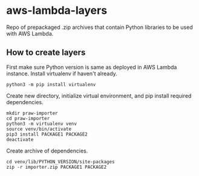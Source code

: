 # aws-lambda-layers
Repo of prepackaged .zip archives that contain Python libraries to be used with AWS Lambda.

## How to create layers
First make sure Python version is same as deployed in AWS Lambda instance. Install virtualenv if haven't already.
```
python3 -m pip install virtualenv
```
Create new directory, initialize virtual environment, and pip install required dependencies.
```
mkdir praw-importer
cd praw-importer
python3 -m virtualenv venv
source venv/bin/activate
pip3 install PACKAGE1 PACKAGE2
deactivate
```
Create archive of dependencies.
```
cd venv/lib/PYTHON_VERSION/site-packages
zip -r importer.zip PACKAGE1 PACKAGE2
```